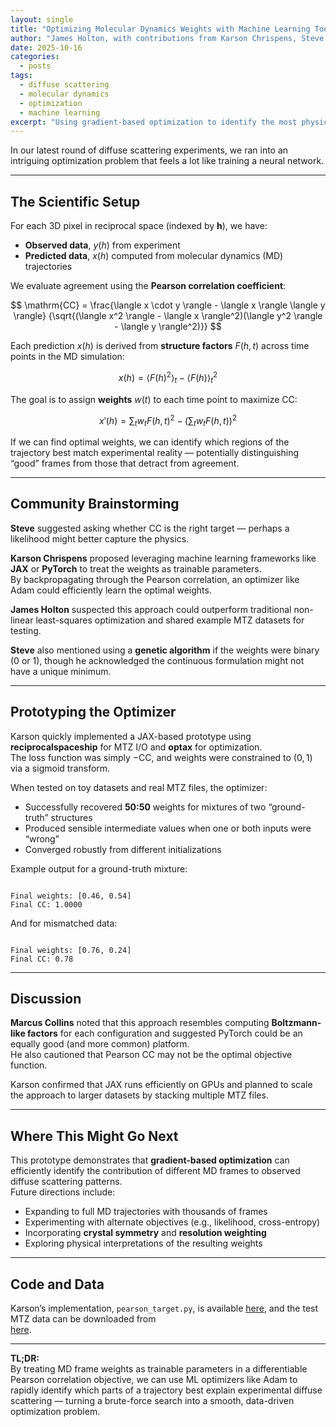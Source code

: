 ```yaml
---
layout: single
title: "Optimizing Molecular Dynamics Weights with Machine Learning Tools"
author: "James Holton, with contributions from Karson Chrispens, Steve, and Marcus Collins"
date: 2025-10-16
categories:
  - posts
tags:
  - diffuse scattering
  - molecular dynamics
  - optimization
  - machine learning
excerpt: "Using gradient-based optimization to identify the most physically relevant portions of MD trajectories by maximizing agreement with diffuse scattering data."
---
```


In our latest round of diffuse scattering experiments, we ran into an intriguing optimization problem that feels a lot like training a neural network.

---

## The Scientific Setup

For each 3D pixel in reciprocal space (indexed by **h**), we have:

- **Observed data**, $y(h)$ from experiment  
- **Predicted data**, $x(h)$ computed from molecular dynamics (MD) trajectories  

We evaluate agreement using the **Pearson correlation coefficient**:

$$
\mathrm{CC} =
\frac{\langle x \cdot y \rangle - \langle x \rangle \langle y \rangle}
{\sqrt{(\langle x^2 \rangle - \langle x \rangle^2)(\langle y^2 \rangle - \langle y \rangle^2)}}
$$

Each prediction $x(h)$ is derived from **structure factors** $F(h, t)$ across time points in the MD simulation:

$$
x(h) = \langle F(h)^2 \rangle_t - \langle F(h) \rangle_t^2
$$

The goal is to assign **weights** $w(t)$ to each time point to maximize $\mathrm{CC}$:

$$
x'(h) = \sum_t w_t F(h,t)^2 - \left(\sum_t w_t F(h,t)\right)^2
$$

If we can find optimal weights, we can identify which regions of the trajectory best match experimental reality — potentially distinguishing “good” frames from those that detract from agreement.

---

## Community Brainstorming

**Steve** suggested asking whether $\mathrm{CC}$ is the right target — perhaps a likelihood might better capture the physics.

**Karson Chrispens** proposed leveraging machine learning frameworks like **JAX** or **PyTorch** to treat the weights as trainable parameters.  
By backpropagating through the Pearson correlation, an optimizer like Adam could efficiently learn the optimal weights.

**James Holton** suspected this approach could outperform traditional non-linear least-squares optimization and shared example MTZ datasets for testing.

**Steve** also mentioned using a **genetic algorithm** if the weights were binary ($0$ or $1$), though he acknowledged the continuous formulation might not have a unique minimum.

---

## Prototyping the Optimizer

Karson quickly implemented a JAX-based prototype using **reciprocalspaceship** for MTZ I/O and **optax** for optimization.  
The loss function was simply $-\mathrm{CC}$, and weights were constrained to $(0, 1)$ via a sigmoid transform.

When tested on toy datasets and real MTZ files, the optimizer:

- Successfully recovered **50:50** weights for mixtures of two “ground-truth” structures  
- Produced sensible intermediate values when one or both inputs were “wrong”  
- Converged robustly from different initializations  

Example output for a ground-truth mixture:

```

Final weights: [0.46, 0.54]
Final CC: 1.0000

```

And for mismatched data:

```

Final weights: [0.76, 0.24]
Final CC: 0.78

```

---

## Discussion

**Marcus Collins** noted that this approach resembles computing **Boltzmann-like factors** for each configuration and suggested PyTorch could be an equally good (and more common) platform.  
He also cautioned that Pearson $\mathrm{CC}$ may not be the optimal objective function.

Karson confirmed that JAX runs efficiently on GPUs and planned to scale the approach to larger datasets by stacking multiple MTZ files.

---

## Where This Might Go Next

This prototype demonstrates that **gradient-based optimization** can efficiently identify the contribution of different MD frames to observed diffuse scattering patterns.  
Future directions include:

- Expanding to full MD trajectories with thousands of frames  
- Experimenting with alternate objectives (e.g., likelihood, cross-entropy)  
- Incorporating **crystal symmetry** and **resolution weighting**  
- Exploring physical interpretations of the resulting weights  

---

## Code and Data

Karson’s implementation, `pearson_target.py`, is available [here](https://github.com/k-chrispens/simulation_timeseries_optim), and the test MTZ data can be downloaded from  
[here](http://bl831.als.lbl.gov/~jamesh/pickup/diffUSE_CC_opt_test.tgz).

---

**TL;DR:**  
By treating MD frame weights as trainable parameters in a differentiable Pearson correlation objective, we can use ML optimizers like Adam to rapidly identify which parts of a trajectory best explain experimental diffuse scattering — turning a brute-force search into a smooth, data-driven optimization problem.

